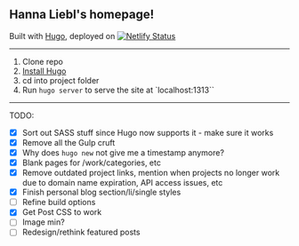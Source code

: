 ## Hanna Liebl's homepage!

Built with [Hugo](https://gohugo.io/), deployed on [![Netlify Status](https://api.netlify.com/api/v1/badges/267da0e9-982b-48ff-930b-583865e9fd6c/deploy-status)](https://app.netlify.com/sites/festive-yalow-dc6e41/deploys)


---
1. Clone repo
2. [Install Hugo](https://github.com/spf13/hugo#choose-how-to-install)
3. cd into project folder
4. Run `hugo server` to serve the site at `localhost:1313``
---
TODO:
- [X] Sort out SASS stuff since Hugo now supports it - make sure it works
- [X] Remove all the Gulp cruft
- [X] Why does `hugo new` not give me a timestamp anymore?
- [X] Blank pages for /work/categories, etc
- [X] Remove outdated project links, mention when projects no longer work due to domain name expiration, API access issues, etc
- [X] Finish personal blog section/li/single styles
- [ ] Refine build options
- [X] Get Post CSS to work
- [ ] Image min?
- [ ] Redesign/rethink featured posts
